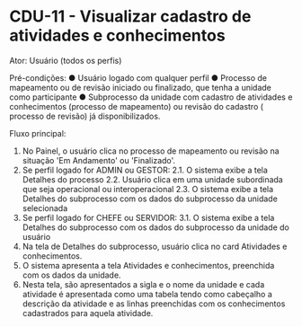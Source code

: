 # CDU-11 - Visualizar cadastro de atividades e conhecimentos

Ator: Usuário (todos os perfis)

Pré-condições:
● Usuário logado com qualquer perfil
● Processo de mapeamento ou de revisão iniciado ou finalizado, que tenha a unidade como participante
● Subprocesso da unidade com cadastro de atividades e conhecimentos (processo de mapeamento) ou revisão do cadastro (
processo de revisão) já disponibilizados.

Fluxo principal:

1. No Painel, o usuário clica no processo de mapeamento ou revisão na situação 'Em Andamento' ou 'Finalizado'.
2. Se perfil logado for ADMIN ou GESTOR:
   2.1. O sistema exibe a tela Detalhes do processo
   2.2. Usuário clica em uma unidade subordinada que seja operacional ou interoperacional
   2.3. O sistema exibe a tela Detalhes do subprocesso com os dados do subprocesso da unidade selecionada
3. Se perfil logado for CHEFE ou SERVIDOR:
   3.1. O sistema exibe a tela Detalhes do subprocesso com os dados do subprocesso da unidade do usuário
4. Na tela de Detalhes do subprocesso, usuário clica no card Atividades e conhecimentos.
5. O sistema apresenta a tela Atividades e conhecimentos, preenchida com os dados da unidade.
6. Nesta tela, são apresentados a sigla e o nome da unidade e cada atividade é apresentada como uma tabela tendo como
   cabeçalho a descrição da atividade e as linhas preenchidas com os conhecimentos cadastrados para aquela atividade.